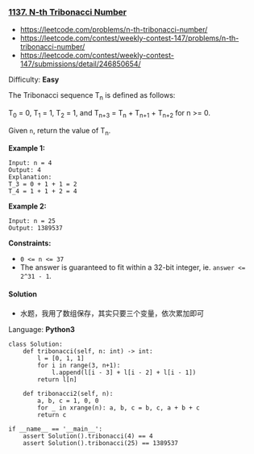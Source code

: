 ### [1137\. N-th Tribonacci Number](https://leetcode.com/problems/n-th-tribonacci-number/)
- https://leetcode.com/problems/n-th-tribonacci-number/
- https://leetcode.com/contest/weekly-contest-147/problems/n-th-tribonacci-number/
- https://leetcode.com/contest/weekly-contest-147/submissions/detail/246850654/

Difficulty: **Easy**


The Tribonacci sequence T<sub style="display: inline;">n</sub> is defined as follows: 

T<sub style="display: inline;">0</sub> = 0, T<sub style="display: inline;">1</sub> = 1, T<sub style="display: inline;">2</sub> = 1, and T<sub style="display: inline;">n+3</sub> = T<sub style="display: inline;">n</sub> + T<sub style="display: inline;">n+1</sub> + T<sub style="display: inline;">n+2</sub> for n >= 0.

Given `n`, return the value of T<sub style="display: inline;">n</sub>.

**Example 1:**

```
Input: n = 4
Output: 4
Explanation:
T_3 = 0 + 1 + 1 = 2
T_4 = 1 + 1 + 2 = 4
```

**Example 2:**

```
Input: n = 25
Output: 1389537
```

**Constraints:**

*   `0 <= n <= 37`
*   The answer is guaranteed to fit within a 32-bit integer, ie. `answer <= 2^31 - 1`.


#### Solution
- 水题，我用了数组保存，其实只要三个变量，依次累加即可

Language: **Python3**

```python3
class Solution:
    def tribonacci(self, n: int) -> int:
        l = [0, 1, 1]
        for i in range(3, n+1):
            l.append(l[i - 3] + l[i - 2] + l[i - 1])
        return l[n]
​
    def tribonacci2(self, n):
        a, b, c = 1, 0, 0
        for _ in xrange(n): a, b, c = b, c, a + b + c
        return c​   

if __name__ == '__main__':
    assert Solution().tribonacci(4) == 4
    assert Solution().tribonacci(25) == 1389537
​
```